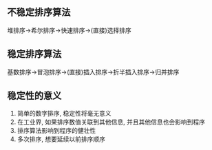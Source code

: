 ## 不稳定排序算法
堆排序->希尔排序->快速排序->(直接)选择排序
## 稳定排序算法
基数排序->冒泡排序->(直接)插入排序->折半插入排序->归并排序
## 稳定性的意义
1. 简单的数字排序, 稳定性将毫无意义
2. 在工业界, 如果排序数值关联到其他信息, 并且其他信息也会影响到程序
3. 排序算法影响到程序的健壮性
4. 多次排序, 想要延续以前排序顺序